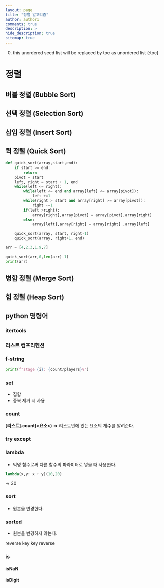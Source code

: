 ```yaml
---
layout: page
title: "정렬 알고리즘"
author: author1
comments: true
description: >
hide_description: true
sitemap: true
---
```


0. this unordered seed list will be replaced by toc as unordered list 
{:toc}

# 정렬

## 버블 정렬 (Bubble Sort)
## 선택 정렬 (Selection Sort) 
## 삽입 정렬 (Insert Sort) 
## 퀵 정렬 (Quick Sort)

```py
def quick_sort(array,start,end):
    if start >= end:
        return
    pivot = start
    left, right = start + 1, end
    while(left <= right):
        while(left <= end and array[left] <= array[pivot]):
            left +=1
        while(right > start and array[right] >= array[pivot]):
            right -=1
        if(left >right):
            array[right],array[pivot] = array[pivot],array[right]
        else:
            array[left],array[right] = array[right] ,array[left]
    
    quick_sort(array, start, right-1)
    quick_sort(array, right+1, end)

arr = [4,2,3,1,9,7]

quick_sort(arr,0,len(arr)-1)
print(arr)
```

## 병합 정렬 (Merge Sort)
## 힙 정렬 (Heap Sort)

## python 명령어
### itertools

### 리스트 컴프리헨션 

### f-string
```py
print(f"stage {i}: {count/players}%")
```

### set
- 집합 
- 중복 제거 시 사용

### count
**[리스트].count(<요소>)**
=> 리스트안에 있는 요소의 개수를 알려준다.

### try except

### lambda
- 익명 함수로써 다른 함수의 파라미터로 넣을 때 사용한다.

```py
lambda(x,y: x + y)(10,20)
```
=> 30

### sort
- 원본을 변경한다.

### sorted
- 원본을 변경하지 않는다.

reverse
key
key reverse

### is
#### isNaN
#### isDigit
####
